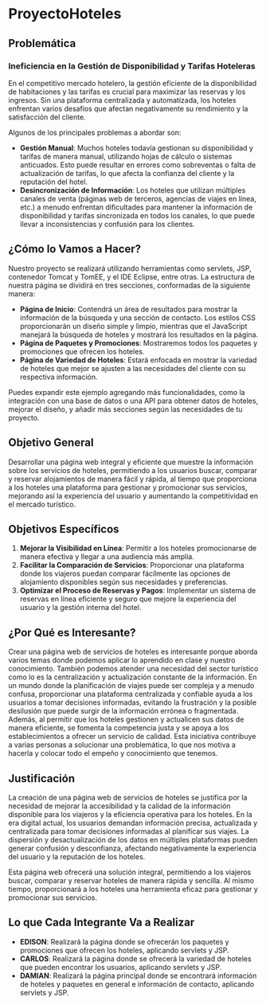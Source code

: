 # ProyectoHoteles

## Problemática

### Ineficiencia en la Gestión de Disponibilidad y Tarifas Hoteleras

En el competitivo mercado hotelero, la gestión eficiente de la disponibilidad de habitaciones y las tarifas es crucial para maximizar las reservas y los ingresos. Sin una plataforma centralizada y automatizada, los hoteles enfrentan varios desafíos que afectan negativamente su rendimiento y la satisfacción del cliente.

Algunos de los principales problemas a abordar son:

- **Gestión Manual**: Muchos hoteles todavía gestionan su disponibilidad y tarifas de manera manual, utilizando hojas de cálculo o sistemas anticuados. Esto puede resultar en errores como sobreventas o falta de actualización de tarifas, lo que afecta la confianza del cliente y la reputación del hotel.
- **Desincronización de Información**: Los hoteles que utilizan múltiples canales de venta (páginas web de terceros, agencias de viajes en línea, etc.) a menudo enfrentan dificultades para mantener la información de disponibilidad y tarifas sincronizada en todos los canales, lo que puede llevar a inconsistencias y confusión para los clientes.

## ¿Cómo lo Vamos a Hacer?

Nuestro proyecto se realizará utilizando herramientas como servlets, JSP, contenedor Tomcat y TomEE, y el IDE Eclipse, entre otras. La estructura de nuestra página se dividirá en tres secciones, conformadas de la siguiente manera:

- **Página de Inicio**: Contendrá un área de resultados para mostrar la información de la búsqueda y una sección de contacto. Los estilos CSS proporcionarán un diseño simple y limpio, mientras que el JavaScript manejará la búsqueda de hoteles y mostrará los resultados en la página.
- **Página de Paquetes y Promociones**: Mostraremos todos los paquetes y promociones que ofrecen los hoteles.
- **Página de Variedad de Hoteles**: Estará enfocada en mostrar la variedad de hoteles que mejor se ajusten a las necesidades del cliente con su respectiva información.

Puedes expandir este ejemplo agregando más funcionalidades, como la integración con una base de datos o una API para obtener datos de hoteles, mejorar el diseño, y añadir más secciones según las necesidades de tu proyecto.

## Objetivo General

Desarrollar una página web integral y eficiente que muestre la información sobre los servicios de hoteles, permitiendo a los usuarios buscar, comparar y reservar alojamientos de manera fácil y rápida, al tiempo que proporciona a los hoteles una plataforma para gestionar y promocionar sus servicios, mejorando así la experiencia del usuario y aumentando la competitividad en el mercado turístico.

## Objetivos Específicos

1. **Mejorar la Visibilidad en Línea**: Permitir a los hoteles promocionarse de manera efectiva y llegar a una audiencia más amplia.
2. **Facilitar la Comparación de Servicios**: Proporcionar una plataforma donde los viajeros puedan comparar fácilmente las opciones de alojamiento disponibles según sus necesidades y preferencias.
3. **Optimizar el Proceso de Reservas y Pagos**: Implementar un sistema de reservas en línea eficiente y seguro que mejore la experiencia del usuario y la gestión interna del hotel.

## ¿Por Qué es Interesante?

Crear una página web de servicios de hoteles es interesante porque aborda varios temas donde podemos aplicar lo aprendido en clase y nuestro conocimiento. También podemos atender una necesidad del sector turístico como lo es la centralización y actualización constante de la información. En un mundo donde la planificación de viajes puede ser compleja y a menudo confusa, proporcionar una plataforma centralizada y confiable ayuda a los usuarios a tomar decisiones informadas, evitando la frustración y la posible desilusión que puede surgir de la información errónea o fragmentada. Además, al permitir que los hoteles gestionen y actualicen sus datos de manera eficiente, se fomenta la competencia justa y se apoya a los establecimientos a ofrecer un servicio de calidad. Esta iniciativa contribuye a varias personas a solucionar una problemática, lo que nos motiva a hacerla y colocar todo el empeño y conocimiento que tenemos.

## Justificación

La creación de una página web de servicios de hoteles se justifica por la necesidad de mejorar la accesibilidad y la calidad de la información disponible para los viajeros y la eficiencia operativa para los hoteles. En la era digital actual, los usuarios demandan información precisa, actualizada y centralizada para tomar decisiones informadas al planificar sus viajes. La dispersión y desactualización de los datos en múltiples plataformas pueden generar confusión y desconfianza, afectando negativamente la experiencia del usuario y la reputación de los hoteles.

Esta página web ofrecerá una solución integral, permitiendo a los viajeros buscar, comparar y reservar hoteles de manera rápida y sencilla. Al mismo tiempo, proporcionará a los hoteles una herramienta eficaz para gestionar y promocionar sus servicios.

## Lo que Cada Integrante Va a Realizar

- **EDISON**: Realizará la página donde se ofrecerán los paquetes y promociones que ofrecen los hoteles, aplicando servlets y JSP.
- **CARLOS**: Realizará la página donde se ofrecerá la variedad de hoteles que pueden encontrar los usuarios, aplicando servlets y JSP.
- **DAMIAN**: Realizará la página principal donde se encontrará información de hoteles y paquetes en general e información de contacto, aplicando servlets y JSP.
